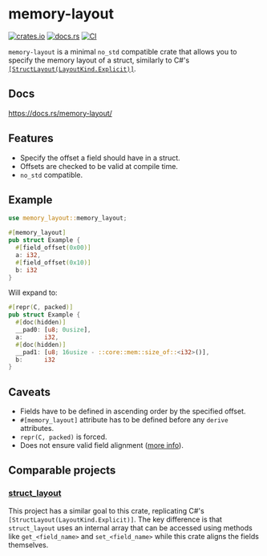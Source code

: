# memory-layout

[![crates.io](https://img.shields.io/crates/v/memory-layout.svg)](https://crates.io/memory-layout)
[![docs.rs](https://docs.rs/memory-layout/badge.svg)](https://docs.rs/memory-layout)
[![CI](https://github.com/DottieDot/memory-layout-rs/actions/workflows/CI.yml/badge.svg)](https://github.com/DottieDot/memory-layout-rs/actions/workflows/CI.yml)

`memory-layout` is a minimal `no_std` compatible crate that allows you to specify the memory layout of a struct, similarly to C#'s [`[StructLayout(LayoutKind.Explicit)]`](https://learn.microsoft.com/en-us/dotnet/api/system.runtime.interopservices.layoutkind).

## Docs
https://docs.rs/memory-layout/

## Features
* Specify the offset a field should have in a struct.
* Offsets are checked to be valid at compile time.
* `no_std` compatible.

## Example
```rust
use memory_layout::memory_layout;

#[memory_layout]
pub struct Example {
  #[field_offset(0x00)]
  a: i32,
  #[field_offset(0x10)]
  b: i32
}
```
Will expand to:
```rust
#[repr(C, packed)]
pub struct Example {
  #[doc(hidden)]
  __pad0: [u8; 0usize],
  a:      i32,
  #[doc(hidden)]
  __pad1: [u8; 16usize - ::core::mem::size_of::<i32>()],
  b:      i32
}
```

## Caveats
* Fields have to be defined in ascending order by the specified offset.
* `#[memory_layout]` attribute has to be defined before any `derive` attributes.
* `repr(C, packed)` is forced.
* Does not ensure valid field alignment ([more info](https://github.com/rust-lang/rust/issues/27060)).

## Comparable projects
### [struct_layout](https://crates.io/crates/struct_layout)
This project has a similar goal to this crate, replicating C#'s `[StructLayout(LayoutKind.Explicit)]`. The key difference is that `struct_layout` uses an internal array that can be accessed using methods like `get_<field_name>` and `set_<field_name>` while this crate aligns the fields themselves.
